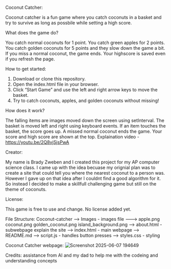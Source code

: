 Coconut Catcher:

Coconut catcher is a fun game where you catch coconuts in a basket and try to survive as long as possbile while setting a high score.


What does the game do?

You catch normal coconuts for 1 point.
You catch green apples for 2 points.
You catch golden coconuts for 5 points and they slow down the game a bit.
If you miss a normal coconut, the game ends.
Your highscore is saved even if you refresh the page.


How to get started:
1. Download or clone this repository.
2. Open the index.html file in your browser.
3. Click “Start Game” and use the left and right arrow keys to move the basket.
4. Try to catch coconuts, apples, and golden coconuts without missing!


How does it work?

The falling items are images moved down the screen using setInterval.
The basket is moved left and right using keyboard events.
If an item touches the basket, the score goes up.
A missed normal coconut ends the game.
Your score and high score are shown at the top.
Explaination video - https://youtu.be/2Q8vjSjsPwA


Creator:

My name is Brady Zweben and I created this project for my AP computer science class. I came up with the idea becuase my orignial plan was to create a site that could tell you where the nearest coconut to a person was. However I gave up on that idea after I couldnt find a good algorithm for it. So instead I decided to make a skillfull challenging game but still on the theme of coconuts.

License:

This game is free to use and change. No license added yet.

File Structure:
Coconut-catcher
--> Images - images file
        ---> apple.png
             coconut.png
             golden_coconut.png
             island_background.png
--> about.html - subwebpage explain the site
--> index.html - main webpage
--> README.md
--> script.js - handles button presses 
--> styles.css - styling 

Coconut Catcher webpage:
![Screenshot 2025-06-07 194649](https://github.com/user-attachments/assets/d2325fa9-ab1b-4dda-a06e-023d41a47722)

Credits:
assistance from AI and my dad to help me with the codeing and understanding concepts

